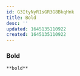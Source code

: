 ```yaml
---
id: G3ItyNyR1sGR3G8BkqHnk
title: Bold
desc: ''
updated: 1645135110922
created: 1645135110922
---
```


### Bold

```rst
**bold**
```
